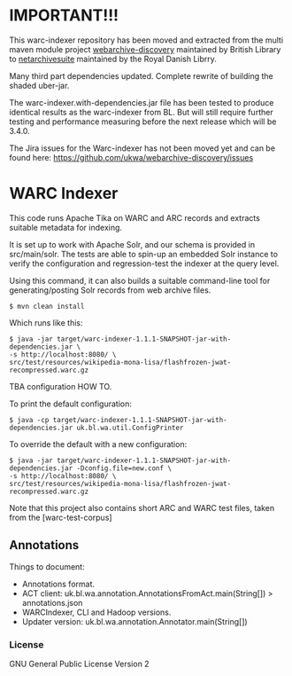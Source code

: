 IMPORTANT!!!
============

This warc-indexer repository has been moved and extracted from the multi maven module project [webarchive-discovery](https://github.com/ukwa/webarchive-discovery) maintained by British Library to [netarchivesuite](https://github.com/netarchivesuite/) maintained by the Royal Danish Librry.

Many third part dependencies updated. Complete rewrite of building the shaded uber-jar.

The warc-indexer.with-dependencies.jar file has been tested to produce identical results as the warc-indexer from BL. But will still require further testing and performance measuring before the next release 
which will be 3.4.0.

The Jira issues for the Warc-indexer has not been moved yet and can be found here: https://github.com/ukwa/webarchive-discovery/issues


WARC Indexer
============



This code runs Apache Tika on WARC and ARC records and extracts suitable metadata for indexing.

It is set up to work with Apache Solr, and our schema is provided in src/main/solr. The tests are able to spin-up an embedded Solr instance to verify the configuration and regression-test the indexer at the query level.

Using this command, it can also builds a suitable command-line tool for generating/posting Solr records from web archive files.

    $ mvn clean install

Which runs like this:

    $ java -jar target/warc-indexer-1.1.1-SNAPSHOT-jar-with-dependencies.jar \
    -s http://localhost:8080/ \
    src/test/resources/wikipedia-mona-lisa/flashfrozen-jwat-recompressed.warc.gz

TBA configuration HOW TO.

To print the default configuration:

    $ java -cp target/warc-indexer-1.1.1-SNAPSHOT-jar-with-dependencies.jar uk.bl.wa.util.ConfigPrinter

To override the default with a new configuration:

    $ java -jar target/warc-indexer-1.1.1-SNAPSHOT-jar-with-dependencies.jar -Dconfig.file=new.conf \
    -s http://localhost:8080/ \
    src/test/resources/wikipedia-mona-lisa/flashfrozen-jwat-recompressed.warc.gz


Note that this project also contains short ARC and WARC test files, taken from the [warc-test-corpus]

Annotations
-----------

Things to document:

* Annotations format.
* ACT client: uk.bl.wa.annotation.AnnotationsFromAct.main(String[]) > annotations.json
* WARCIndexer, CLI and Hadoop versions.
* Updater version: uk.bl.wa.annotation.Annotator.main(String[])


### License ###
GNU General Public License Version 2
